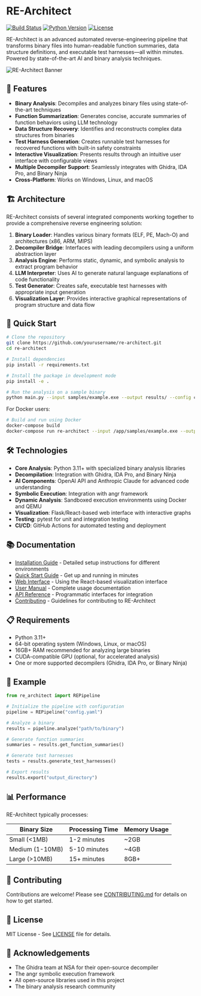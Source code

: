 # RE-Architect

[![Build Status](https://github.com/yourusername/re-architect/workflows/RE-Architect%20CI/badge.svg)](https://github.com/yourusername/re-architect/actions)
[![Python Version](https://img.shields.io/badge/python-3.11%2B-blue)](https://www.python.org/downloads/)
[![License](https://img.shields.io/badge/license-MIT-green)](LICENSE)

RE-Architect is an advanced automated reverse-engineering pipeline that transforms binary files into human-readable function summaries, data structure definitions, and executable test harnesses—all within minutes. Powered by state-of-the-art AI and binary analysis techniques.

![RE-Architect Banner](docs/images/re-architect-banner.png)

## 🚀 Features

- **Binary Analysis**: Decompiles and analyzes binary files using state-of-the-art techniques
- **Function Summarization**: Generates concise, accurate summaries of function behaviors using LLM technology
- **Data Structure Recovery**: Identifies and reconstructs complex data structures from binaries
- **Test Harness Generation**: Creates runnable test harnesses for recovered functions with built-in safety constraints
- **Interactive Visualization**: Presents results through an intuitive user interface with configurable views
- **Multiple Decompiler Support**: Seamlessly integrates with Ghidra, IDA Pro, and Binary Ninja
- **Cross-Platform**: Works on Windows, Linux, and macOS

## 🏗️ Architecture

RE-Architect consists of several integrated components working together to provide a comprehensive reverse engineering solution:

1. **Binary Loader**: Handles various binary formats (ELF, PE, Mach-O) and architectures (x86, ARM, MIPS)
2. **Decompiler Bridge**: Interfaces with leading decompilers using a uniform abstraction layer
3. **Analysis Engine**: Performs static, dynamic, and symbolic analysis to extract program behavior
4. **LLM Interpreter**: Uses AI to generate natural language explanations of code functionality
5. **Test Generator**: Creates safe, executable test harnesses with appropriate input generation
6. **Visualization Layer**: Provides interactive graphical representations of program structure and data flow

## 🔧 Quick Start

```bash
# Clone the repository
git clone https://github.com/yourusername/re-architect.git
cd re-architect

# Install dependencies
pip install -r requirements.txt

# Install the package in development mode
pip install -e .

# Run the analysis on a sample binary
python main.py --input samples/example.exe --output results/ --config config.yaml
```

For Docker users:
```bash
# Build and run using Docker
docker-compose build
docker-compose run re-architect --input /app/samples/example.exe --output /app/results/
```

## 🛠️ Technologies

- **Core Analysis**: Python 3.11+ with specialized binary analysis libraries
- **Decompilation**: Integration with Ghidra, IDA Pro, and Binary Ninja
- **AI Components**: OpenAI API and Anthropic Claude for advanced code understanding
- **Symbolic Execution**: Integration with angr framework
- **Dynamic Analysis**: Sandboxed execution environments using Docker and QEMU
- **Visualization**: Flask/React-based web interface with interactive graphs
- **Testing**: pytest for unit and integration testing
- **CI/CD**: GitHub Actions for automated testing and deployment

## 📚 Documentation

- [Installation Guide](docs/installation.md) - Detailed setup instructions for different environments
- [Quick Start Guide](docs/quick_start.md) - Get up and running in minutes
- [Web Interface](docs/web_interface.md) - Using the React-based visualization interface
- [User Manual](docs/user_manual.md) - Complete usage documentation
- [API Reference](docs/api_reference.md) - Programmatic interfaces for integration
- [Contributing](CONTRIBUTING.md) - Guidelines for contributing to RE-Architect

## 📋 Requirements

- Python 3.11+
- 64-bit operating system (Windows, Linux, or macOS)
- 16GB+ RAM recommended for analyzing large binaries
- CUDA-compatible GPU (optional, for accelerated analysis)
- One or more supported decompilers (Ghidra, IDA Pro, or Binary Ninja)

## 🧪 Example

```python
from re_architect import REPipeline

# Initialize the pipeline with configuration
pipeline = REPipeline("config.yaml")

# Analyze a binary
results = pipeline.analyze("path/to/binary")

# Generate function summaries
summaries = results.get_function_summaries()

# Generate test harnesses
tests = results.generate_test_harnesses()

# Export results
results.export("output_directory")
```

## 📊 Performance

RE-Architect typically processes:

| Binary Size | Processing Time | Memory Usage |
|-------------|-----------------|-------------|
| Small (<1MB) | 1-2 minutes | ~2GB |
| Medium (1-10MB) | 5-10 minutes | ~4GB |
| Large (>10MB) | 15+ minutes | 8GB+ |

## 🤝 Contributing

Contributions are welcome! Please see [CONTRIBUTING.md](CONTRIBUTING.md) for details on how to get started.

## 📄 License

MIT License - See [LICENSE](LICENSE) file for details.

## 🙏 Acknowledgements

- The Ghidra team at NSA for their open-source decompiler
- The angr symbolic execution framework
- All open-source libraries used in this project
- The binary analysis research community
